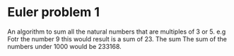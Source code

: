 # Euler problem 1
An algorithm to sum all the natural numbers that are multiples of 3 or 5. e.g Fotr the number 9 this would result is a sum of 23. The sum The sum of the numbers under 1000 would be 233168.
